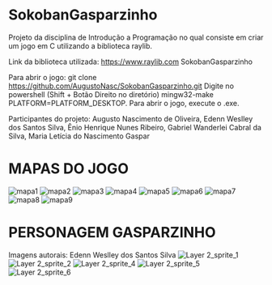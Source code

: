 # SokobanGasparzinho
Projeto da disciplina de Introdução a Programação no qual consiste em criar um jogo em C utilizando a biblioteca raylib.

Link da biblioteca utilizada: https://www.raylib.com SokobanGasparzinho

Para abrir o jogo:
git clone https://github.com/AugustoNasc/SokobanGasparzinho.git
Digite no powershell (Shift + Botão Direito no diretório) mingw32-make PLATFORM=PLATFORM_DESKTOP.
Para abrir o jogo, execute o .exe.


Participantes do projeto: Augusto Nascimento de Oliveira, Edenn Weslley dos Santos Silva, Ênio Henrique Nunes Ribeiro, Gabriel Wanderlei Cabral da Silva, Maria Letícia do Nascimento Gaspar
# MAPAS DO JOGO
![mapa1](https://user-images.githubusercontent.com/103709764/167733014-df558502-b029-4344-93ff-0907b43e813d.png)
![mapa2](https://user-images.githubusercontent.com/103709764/167733044-4f063af0-29e6-4f50-8541-5489b2d0d8f7.png)
![mapa3](https://user-images.githubusercontent.com/103709764/167733093-394f1003-b777-4065-bcbc-c582df2bb638.png)
![mapa4](https://user-images.githubusercontent.com/103709764/167733150-f959783f-e612-4c0d-9814-7735ee207438.png)
![mapa5](https://user-images.githubusercontent.com/103709764/167733158-cbb01308-659b-4095-8f8b-0bd618ad66a6.png)
![mapa6](https://user-images.githubusercontent.com/103709764/167733171-b3920b1c-3458-4e09-a95a-42ec8c042382.png)
![mapa7](https://user-images.githubusercontent.com/103709764/167733177-2036efb7-3fbc-4c34-886e-250b3db155f2.png)
![mapa8](https://user-images.githubusercontent.com/103709764/167733187-f06f1de1-b0d7-4679-acfa-ecc11969fd15.png)
![mapa9](https://user-images.githubusercontent.com/103709764/167733190-7ab3d50a-0cf7-463f-a5a8-f0b8b1898faa.png)

# PERSONAGEM GASPARZINHO
Imagens autorais: Edenn Weslley dos Santos Silva
![Layer 2_sprite_1](https://user-images.githubusercontent.com/103709764/167733262-27e58892-e2eb-48f7-acc8-4363b2b3a49b.png)
![Layer 2_sprite_2](https://user-images.githubusercontent.com/103709764/167733271-0404830b-700d-418a-ba14-46addd1f02dd.png)
![Layer 2_sprite_4](https://user-images.githubusercontent.com/103709764/167733286-0e67e669-d9a8-46e5-973d-2bc848a14692.png)
![Layer 2_sprite_5](https://user-images.githubusercontent.com/103709764/167733295-22a1aef8-14e6-48b2-9109-a7693f200050.png)
![Layer 2_sprite_6](https://user-images.githubusercontent.com/103709764/167733305-5efc19aa-e904-498d-a8dc-bdafe70f9fc5.png)
